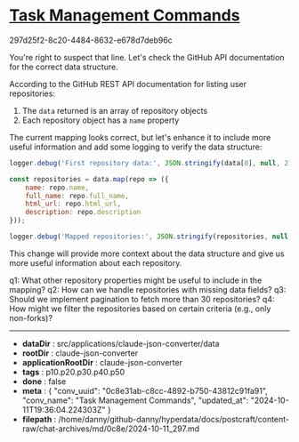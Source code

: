 # [Task Management Commands](https://claude.ai/chat/0c8e31ab-c8cc-4892-b750-43812c91fa91)

297d25f2-8c20-4484-8632-e678d7deb96c

 You're right to suspect that line. Let's check the GitHub API documentation for the correct data structure.

According to the GitHub REST API documentation for listing user repositories:

1. The `data` returned is an array of repository objects
2. Each repository object has a `name` property

The current mapping looks correct, but let's enhance it to include more useful information and add some logging to verify the data structure:

```javascript
logger.debug('First repository data:', JSON.stringify(data[0], null, 2));

const repositories = data.map(repo => ({
    name: repo.name,
    full_name: repo.full_name,
    html_url: repo.html_url,
    description: repo.description
}));

logger.debug('Mapped repositories:', JSON.stringify(repositories, null, 2));
```

This change will provide more context about the data structure and give us more useful information about each repository.

q1: What other repository properties might be useful to include in the mapping?
q2: How can we handle repositories with missing data fields?
q3: Should we implement pagination to fetch more than 30 repositories?
q4: How might we filter the repositories based on certain criteria (e.g., only non-forks)?

---

* **dataDir** : src/applications/claude-json-converter/data
* **rootDir** : claude-json-converter
* **applicationRootDir** : claude-json-converter
* **tags** : p10.p20.p30.p40.p50
* **done** : false
* **meta** : {
  "conv_uuid": "0c8e31ab-c8cc-4892-b750-43812c91fa91",
  "conv_name": "Task Management Commands",
  "updated_at": "2024-10-11T19:36:04.224303Z"
}
* **filepath** : /home/danny/github-danny/hyperdata/docs/postcraft/content-raw/chat-archives/md/0c8e/2024-10-11_297.md